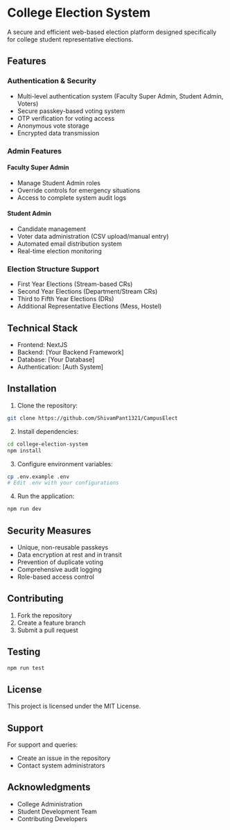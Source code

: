 # College Election System

A secure and efficient web-based election platform designed specifically for college student representative elections.

## Features

### Authentication & Security
- Multi-level authentication system (Faculty Super Admin, Student Admin, Voters)
- Secure passkey-based voting system
- OTP verification for voting access
- Anonymous vote storage
- Encrypted data transmission

### Admin Features
#### Faculty Super Admin
- Manage Student Admin roles
- Override controls for emergency situations
- Access to complete system audit logs

#### Student Admin
- Candidate management
- Voter data administration (CSV upload/manual entry)
- Automated email distribution system
- Real-time election monitoring

### Election Structure Support
- First Year Elections (Stream-based CRs)
- Second Year Elections (Department/Stream CRs)
- Third to Fifth Year Elections (DRs)
- Additional Representative Elections (Mess, Hostel)

## Technical Stack
- Frontend: NextJS
- Backend: [Your Backend Framework]
- Database: [Your Database]
- Authentication: [Auth System]



## Installation
1. Clone the repository:
```bash
git clone https://github.com/ShivamPant1321/CampusElect
```

2. Install dependencies:
```bash
cd college-election-system
npm install
```

3. Configure environment variables:
```bash
cp .env.example .env
# Edit .env with your configurations
```

4. Run the application:
```bash
npm run dev
```

## Security Measures
- Unique, non-reusable passkeys
- Data encryption at rest and in transit
- Prevention of duplicate voting
- Comprehensive audit logging
- Role-based access control

## Contributing
1. Fork the repository
2. Create a feature branch
3. Submit a pull request

## Testing
```bash
npm run test
```

## License
This project is licensed under the MIT License.

## Support
For support and queries:
- Create an issue in the repository
- Contact system administrators

## Acknowledgments
- College Administration
- Student Development Team
- Contributing Developers
